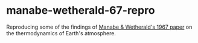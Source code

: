 # manabe-wetherald-67-repro
Reproducing some of the findings of [Manabe &amp; Wetherald's 1967 paper](https://www.gfdl.noaa.gov/bibliography/related_files/sm6701.pdf) on the thermodynamics of Earth's atmosphere.

